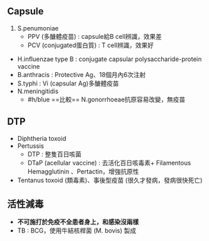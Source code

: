 ## Capsule
1. S.penumoniae
	- PPV (多醣體疫苗) : capsule給B cell辨識，效果差
	- PCV (conjugated蛋白質) : T cell辨識，效果好
- H.influenzae type B : conjugate capsular polysaccharide-protein vaccine
- B.anthracis : Protective Ag、18個月內6次注射
- S.typhi : Vi (capsular Ag)多醣體疫苗
- N.meningitidis
	- #h/blue ==比較== N.gonorrhoeae抗原容易改變，無疫苗
## DTP
- Diphtheria toxoid
- Pertussis
	- DTP : 整隻百日咳菌
	- DTaP (acellular vaccine) : 去活化百日咳毒素+ Filamentous Hemagglutinin 、Pertactin，增強抗原性
- Tentanus toxoid (類毒素)、事後型疫苗 (很久才發病，發病很快死亡)
## 活性減毒
- **不可施打於免疫不全患者身上，和感染沒兩樣**
- TB : BCG，使用牛結核桿菌 (M. bovis) 製成